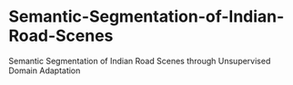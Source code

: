 # Semantic-Segmentation-of-Indian-Road-Scenes
Semantic Segmentation of Indian Road Scenes through Unsupervised Domain Adaptation
